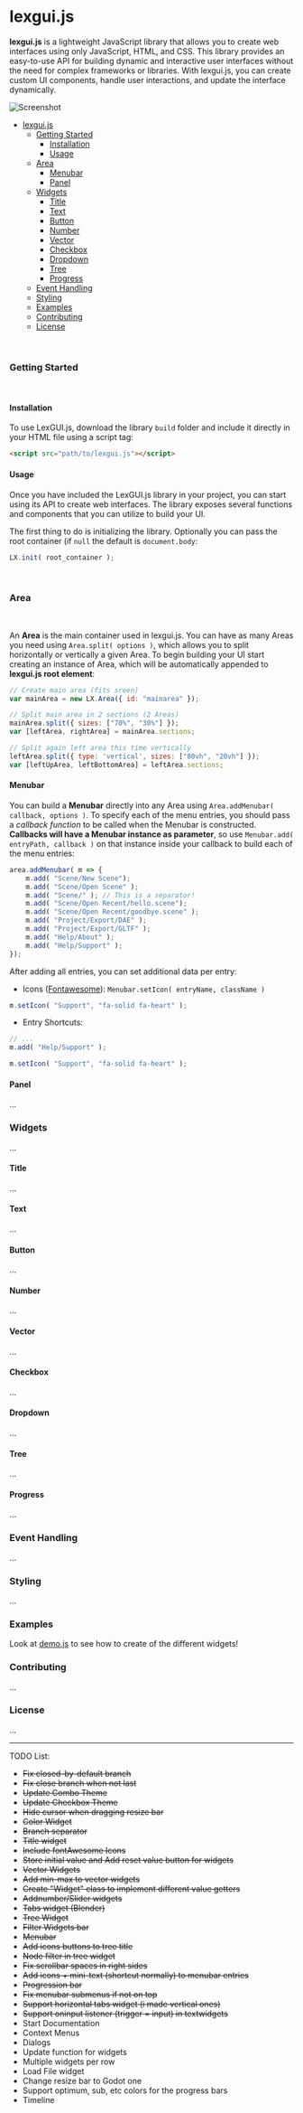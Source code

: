 # lexgui.js

**lexgui.js** is a lightweight JavaScript library that allows you to create web interfaces using only JavaScript, HTML, and CSS. This library provides an easy-to-use API for building dynamic and interactive user interfaces without the need for complex frameworks or libraries. With lexgui.js, you can create custom UI components, handle user interactions, and update the interface dynamically.

![Screenshot](https://github.com/jxarco/lexgui.js/blob/master/images/Screenshot.png)

- [lexgui.js](#lexguijs)
    - [Getting Started](#getting-started)
      - [Installation](#installation)
      - [Usage](#usage)
    - [Area](#area)
      - [Menubar](#menubar)
      - [Panel](#panel)
    - [Widgets](#widgets)
      - [Title](#title)
      - [Text](#text)
      - [Button](#button)
      - [Number](#number)
      - [Vector](#vector)
      - [Checkbox](#checkbox)
      - [Dropdown](#dropdown)
      - [Tree](#tree)
      - [Progress](#progress)
    - [Event Handling](#event-handling)
    - [Styling](#styling)
    - [Examples](#examples)
    - [Contributing](#contributing)
    - [License](#license)

<br>

### Getting Started
<br>

#### Installation

To use LexGUI.js, download the library `build` folder and include it directly in your HTML file using a script tag:

```html
<script src="path/to/lexgui.js"></script>
```

#### Usage

Once you have included the LexGUI.js library in your project, you can start using its API to create web interfaces. The library exposes several functions and components that you can utilize to build your UI.

The first thing to do is initializing the library. Optionally you can pass the root container (if `null` the default is `document.body`:

```js
LX.init( root_container );
```

<br>

### Area
<br>

An **Area** is the main container used in lexgui.js. You can have as many Areas you need using `Area.split( options )`, which allows you to split horizontally or vertically a given Area. To begin building your UI start creating an instance of Area, which will be automatically appended to **lexgui.js root element**:

```js
// Create main area (fits sreen)
var mainArea = new LX.Area({ id: "mainarea" });

// Split main area in 2 sections (2 Areas)
mainArea.split({ sizes: ["70%", "30%"] });
var [leftArea, rightArea] = mainArea.sections;

// Split again left area this time vertically
leftArea.split({ type: 'vertical', sizes: ["80vh", "20vh"] });
var [leftUpArea, leftBottomArea] = leftArea.sections;
```

#### Menubar

You can build a **Menubar** directly into any Area using `Area.addMenubar( callback, options )`. To specify each of the menu entries, you should pass a *callback function* to be called when the Menubar is constructed. **Callbacks will have a Menubar instance as parameter**, so use `Menubar.add( entryPath, callback )` on that instance inside your callback to build each of the menu entries:

```js
area.addMenubar( m => {
    m.add( "Scene/New Scene");
    m.add( "Scene/Open Scene" );
    m.add( "Scene/" ); // This is a separator!
    m.add( "Scene/Open Recent/hello.scene");
    m.add( "Scene/Open Recent/goodbye.scene" );
    m.add( "Project/Export/DAE" );
    m.add( "Project/Export/GLTF" );
    m.add( "Help/About" );
    m.add( "Help/Support" );
});
```

After adding all entries, you can set additional data per entry:

* Icons ([Fontawesome](https://fontawesome.com/search)): `Menubar.setIcon( entryName, className )`
  
```js
m.setIcon( "Support", "fa-solid fa-heart" );
```

* Entry Shortcuts: 

```js
// ...
m.add( "Help/Support" );

m.setIcon( "Support", "fa-solid fa-heart" );
```

#### Panel

...

### Widgets

...

#### Title

...

#### Text

...

#### Button

...

#### Number

...

#### Vector

...

#### Checkbox

...

#### Dropdown

...

#### Tree

...

#### Progress

...

### Event Handling

...

### Styling

...

### Examples

Look at [demo.js](demo.js) to see how to create of the different widgets!

### Contributing

...

### License

...

---

TODO List:

- ~~Fix closed-by-default branch~~
- ~~Fix close branch when not last~~
- ~~Update Combo Theme~~
- ~~Update Checkbox Theme~~
- ~~Hide cursor when dragging resize bar~~
- ~~Color Widget~~
- ~~Branch separator~~
- ~~Title widget~~
- ~~Include fontAwesome Icons~~
- ~~Store initial value and Add reset value button for widgets~~
- ~~Vector Widgets~~
- ~~Add min-max to vector widgets~~
- ~~Create "Widget" class to implement different value getters~~
- ~~Addnumber/Slider widgets~~
- ~~Tabs widget (Blender)~~
- ~~Tree Widget~~
- ~~Filter Widgets bar~~
- ~~Menubar~~
- ~~Add icons buttons to tree title~~
- ~~Node filter in tree widget~~
- ~~Fix scrollbar spaces in right sides~~
- ~~Add icons + mini-text (shortcut normally) to menubar entries~~
- ~~Progression bar~~
- ~~Fix menubar submenus if not on top~~
- ~~Support horizontal tabs widget (i made vertical ones)~~
- ~~Support oninput listener (trigger = input) in textwidgets~~
- Start Documentation
- Context Menus
- Dialogs
- Update function for widgets
- Multiple widgets per row
- Load File widget
- Change resize bar to Godot one
- Support optimum, sub, etc colors for the progress bars
- Timeline